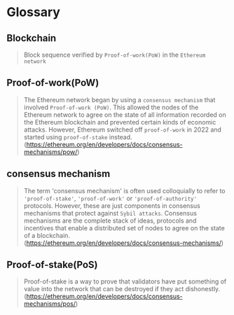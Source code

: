 # Glossary
## Blockchain
> Block sequence verified by `Proof-of-work(PoW)` in the `Ethereum network`

## Proof-of-work(PoW)
> The Ethereum network began by using a `consensus mechanism` that involved `Proof-of-work (PoW)`. This allowed the nodes of the Ethereum network to agree on the state of all information recorded on the Ethereum blockchain and prevented certain kinds of economic attacks. However, Ethereum switched off `proof-of-work` in 2022 and started using `proof-of-stake` instead.
(https://ethereum.org/en/developers/docs/consensus-mechanisms/pow/)

## consensus mechanism 
> The term 'consensus mechanism' is often used colloquially to refer to `'proof-of-stake'`, `'proof-of-work'` or `'proof-of-authority'` protocols. However, these are just components in consensus mechanisms that protect against `Sybil attacks`. Consensus mechanisms are the complete stack of ideas, protocols and incentives that enable a distributed set of nodes to agree on the state of a blockchain.
(https://ethereum.org/en/developers/docs/consensus-mechanisms/)

## Proof-of-stake(PoS)
> Proof-of-stake is a way to prove that validators have put something of value into the network that can be destroyed if they act dishonestly.
(https://ethereum.org/en/developers/docs/consensus-mechanisms/pos/)



